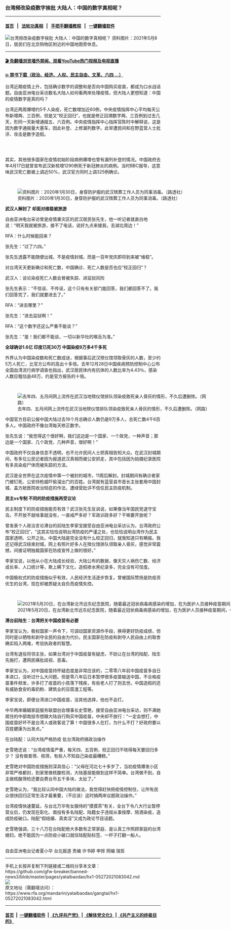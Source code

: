 ### 台湾频改染疫数字挨批   大陆人：中国的数字真相呢？
------------------------

#### [首页](https://github.com/gfw-breaker/banned-news3/blob/master/README.md) &nbsp;&nbsp;|&nbsp;&nbsp; [法轮功真相](https://github.com/begood0513/basic/blob/master/README.md)  &nbsp;&nbsp;|&nbsp;&nbsp; [手把手翻墙教程](https://github.com/gfw-breaker/guides/wiki)  &nbsp;&nbsp;|&nbsp;&nbsp; [一键翻墙软件](https://github.com/gfw-breaker/nogfw/blob/master/README.md)  



<div id="headerimg">
 <img alt="台湾频改染疫数字挨批   大陆人：中国的数字真相呢？" src="https://www.rfa.org/mandarin/yataibaodao/gangtai/hx1-05272021083042.html/@@images/ad51ccad-b74c-4ef3-a47b-9aed20d7ab4e.jpeg" title="台湾频改染疫数字挨批   大陆人：中国的数字真相呢？"/>
 <span class="lead_image_caption">
  资料图片：2021年5月8日，居民们在北京购物区附近的中国地图旁休息。
 </span>
 <!-- zoomattribute -->
</div>

<hr/>


#### [ 🎬  免翻墙浏览墙外禁闻、观看YouTube热门视频及电视直播](https://github.com/gfw-breaker/HelloWorld)

#### [ 💥  禁书下载（政治、经济、人权、民主自由、文革、六四 ...）](https://github.com/gfw-breaker/books/blob/master/README.md)

<div id="storytext">
 <p>
  台湾近期疫情上升，包括确诊数字的调整和是否向中国购买疫苗，都成为口水战话题。自由亚洲电台采访数名大陆人如何看两岸处理疫情，但大陆人更想知道：中国的疫情数字是真的吗？
 </p>
 <p>
  台湾近两周爆增约5千人染疫，死亡数增加近60例，中央疫情指挥中心平均每天公布新增两、三百例，但是又“校正回归”，也就是修正回溯数字两、三百例到过去几天，形同一天新增通报五、六百例。中央疫情指挥中心指挥官陈时中解释说，这是因为数字通报量大塞车，因此补登、上修漏列数字。此举遭民间和在野蓝营人士批评、攻击是数字造假。
 </p>
 <p>
  <br/>
 </p>
 <p>
  <br/>
  其实，其他很多国家在疫情初始阶段病例爆增也曾有漏列补登的情况。中国政府去年4月17日就曾宣布武汉新核增1290例死于新冠肺炎的病例。当时BBC报导，这意味武汉死亡数被上调近50%，武汉官方同时上调325例确诊。
  <br/>
  <strong>
  </strong>
 </p>
 <p>
  <br/>
 </p>
 <p>
  <figure class="image-richtext image-inline captioned" style="width:1500px;">
   <img alt="资料图片：2020年1月30日，身穿防护服的武汉殡葬工作人员为同事消毒。（路透社）" src="https://www.rfa.org/mandarin/yataibaodao/gangtai/hx1-05272021083042.html/9fe0-b89a-4838-a6d6-95d40765c670_.jpg/@@images/447f0310-39ee-44dd-bbea-78a538481c83.jpeg" title="9FE0-B89A-4838-A6D6-95D40765C670_.jpg"/>
   <figcaption class="image-caption">
    资料图片：2020年1月30日，身穿防护服的武汉殡葬工作人员为同事消毒。（路透社）
   </figcaption>
   <small>
   </small>
  </figure>
 </p>
 <p>
  <strong>
   武汉人解封了 却面对维稳被旅游
  </strong>
 </p>
 <p>
  自由亚洲电台采访曾是疫情重灾区的武汉居民张先生，他一听记者就直白地说：“明天我就被旅游，接不了电话，说好九点来接我，去湖北周边！”
 </p>
 <p>
  RFA：什么时候能回来？
 </p>
 <p>
  张先生：“过了六四。”
 </p>
 <p>
  张先生透露不能随便出城，不是疫情封城，而是一百年党庆即将到来被“维稳”。
 </p>
 <p>
  对台湾天天更新确诊和死亡数，中国确诊、死亡人数是否也应“校正回归”？
 </p>
 <p>
  武汉人：谈论染疫死亡人数会冒被失踪、进监狱风险
 </p>
 <p>
  张先生表示：“不信谣、不传谣，这个只有有关部门能回答，我们都回答不了。我们回答完了，我们就要进去了。”
 </p>
 <p>
  RFA：“进去哪里？”
 </p>
 <p>
  张先生：“进去监狱啊！”
 </p>
 <p>
  RFA：“这个数字还这么严重不能谈？”
 </p>
 <p>
  张先生：“是！我们都不能谈，一切以新华社的喉舌为准。”
 </p>
 <p>
  <strong>
   全球确诊1.6亿 印度已死30万 中国染疫9万多4千多死
  </strong>
 </p>
 <p>
  外界认为中国染疫数和死亡数成谜，根据事后武汉殡仪馆领取骨灰的人数，至少约5万人死亡，比官方公布的高出十多倍。去年12月28日中国疾病预防控制中心公布全国血清流行病学调查也指出，武汉居民体内有抗体的人数比率为4.43％，感染人数应粗估逾48万，约是官方报告的十倍。
 </p>
 <p>
  <br/>
 </p>
 <p>
  <figure class="image-richtext image-inline captioned" style="width:620px;">
   <img alt="去年四、五月间网上流传在武汉当地殡仪馆排队领染疫致死亲人骨灰的情形，不久后遭删除。（网路）" src="https://www.rfa.org/mandarin/yataibaodao/gangtai/hx1-05272021083042.html/1.png/@@images/3412c303-a86c-4bab-85cc-e77dd7d6d4de.jpeg" title=""/>
   <figcaption class="image-caption">
    去年四、五月间网上流传在武汉当地殡仪馆排队领染疫致死亲人骨灰的情形，不久后遭删除。（网路）
   </figcaption>
   <small>
   </small>
  </figure>
 </p>
 <p>
  中国官方目前公报中国大陆过去16个月总确诊人数仍是9万多人，总死亡数4千6百多人。中国政府不像台湾每天修正数字。
 </p>
 <p>
  张先生说：“我觉得这个很好啊，我们这边是一个国家、一个政党，一种声音；那边是一个国家、几个政党、几种声音，很好啊！”
 </p>
 <p>
  中国政府不仅自身信息不透明，也不允许民间人士把真相告知大众。在武汉封城期间，有多位公民记者因为报道武汉真相而被公安抓走，其中包括因为拍摄纪录医院有多具染疫尸体而被失踪的方滨。
 </p>
 <p>
  武汉是全世界在这次疫情中第一个被封的城市，11周后解封。封城期间有确诊者家门被钉死、公安持枪威吓偷溜出门的百姓。台湾就有蓝营县市首长主张套用中国封城、盖方舱医院收治轻症的作法，遭绿营批评不信任民主防疫机制。
 </p>
 <p>
  <strong>
   民主vs专制 不同的防疫措施再受议论
  </strong>
 </p>
 <p>
  民主制度下的防疫措施能否有效？武汉张先生反讽说，如果像当年国民党退守宝岛，不开放不就啥事就没有，一直戒严多好？军政训政多好？干嘛要开放呢？
 </p>
 <p>
  曾发表个人政治言论滞台的前陆生李家宝接受自由亚洲电台采访认为，台湾政府公布“校正回归”，“这其实恰恰说明台湾防疫的严谨之处，也恰恰说明台湾作为民主国家透明、公开之处。中国大陆是完全没有什么校正回归，就我知道只有瞒报。我还记得武汉结束封城，网上有照片好多人在殡仪馆排队领取亲人骨灰，感觉非常震撼，间接证明独裁国家在防疫宣传上做的很好。”
 </p>
 <p>
  李家宝说，以他从小在大陆成长经验，大陆公布的数据，像天灾人祸伤亡数、经济成长率、人口统计等，欺上瞒下文化，造假掺水黑纪录多，完全没有可信度。
 </p>
 <p>
  中国极权式的防疫措施似乎有效，人民经济生活逐步恢复。曾被国际赞扬是防疫资优生的台湾，现在却被质疑太自负而疫情失控。
 </p>
 <p>
  <br/>
 </p>
 <p>
  <figure class="image-richtext image-inline captioned" style="width:1500px;">
   <img alt="2021年5月20日，在台湾新北市远东纪念医院，随着最近冠状病毒病感染的增加，在为医护人员接种疫苗期间，一名护士站在注射区域的窗帘旁边。 （路透社）" src="https://www.rfa.org/mandarin/yataibaodao/gangtai/hx1-05272021083042.html/2021-05-20t031536z_1632738074_rc2cjn9r89dk_rtrmadp_3_health-coronavirus-taiwan.jpg/@@images/829f3b1c-36d8-48af-aac9-1a9418ba013b.jpeg" title="2021-05-20T031536Z_1632738074_RC2CJN9R89DK_RTRMADP_3_HEALTH-CORONAVIRUS-TAIWAN.jpg"/>
   <figcaption class="image-caption">
    2021年5月20日，在台湾新北市远东纪念医院，随着最近冠状病毒病感染的增加，在为医护人员接种疫苗期间，一名护士站在注射区域的窗帘旁边。 （路透社）
   </figcaption>
   <small>
   </small>
  </figure>
 </p>
 <p>
  <strong>
   滞台前陆生：台湾把关中国疫苗有必要
  </strong>
 </p>
 <p>
  李家宝认为，极权国家一声令下，可调动国家资源作手段，换得更好防疫成绩，但同时是以牺牲和剥夺全民的自由为代价。民主国家在防疫和剥夺人民自由上的取舍确实陷入两难，考验执政者的智慧。
 </p>
 <p>
  台湾有退役将领主张，如果台湾对于中国疫苗有疑虑，不妨让在台湾的陆配、陆生先施打，遭网民痛批歧视、恶毒。
 </p>
 <p>
  李家宝认为，对中国疫苗持怀疑态度是非常应该的，二零零八年前中国疫苗多自日本进口，没听过什么大问题。但是零八年后日本暂停很多疫苗输送中国，不合格疫苗事件频发，许多打了疫苗的小孩落下残疾，有些老人打了则去世。中国造假的还有威胁食安的毒奶粉、建筑业的豆腐渣工程等。
 </p>
 <p>
  李家宝说，即便台湾进口中国疫苗，没其他选择，他也不会打。
 </p>
 <p>
  中华两岸婚姻家庭服务联盟创会理事长史雪艳，接受自由亚洲电台采访，则不满她居住的中部南投市想跟大陆自行购买中国疫苗，中央却不放行：“一定会想打，中国疫苗好坏不是台湾人或政客说了算！中国很多人在打，为什么不打？好政府要以百姓健康为出发点。”
 </p>
 <p>
  在台陆配：认同大陆严格防疫 批台湾政府搞政治操作
 </p>
 <p>
  史雪艳还说：“台湾疫情蛮严重，每天四、五百例，校正回归不晓得每天要回归多少？ 没有做普筛、核筛，有些人不知自己染疫最糟糕。”
 </p>
 <p>
  史雪艳对中国防疫措施则深具信心：“父母在河北七十多岁了，当初疫情爆发小区非常严格都封，到家里做核酸检测，大陆基层能做到这样不简单。台湾做不到，自主做核酸筛检还要自费台币五千多块，太扯了。”
 </p>
 <p>
  史雪艳认为，“我比较认同中国大陆的做法，我觉得赶快把疫情控制住，让所有民众很快回归正常生活才最重要，（不应该）这时搞两岸议题政治操作。”
 </p>
 <p>
  台湾疫情快速蔓延，与台北万华有女服侍的“摸摸茶”有关，全台下令八大行业暂停营业后，仍发现在彰化、南投有多名陆配、陆籍女子违规从事按摩、陪酒染疫，造成防疫破口。陆配“假结婚、真卖淫”又成为政论节目话题。
 </p>
 <p>
  史雪艳强调，三十八万在台陆配绝大多数有正常家庭、是认真工作照顾家庭的台湾媳妇，绝不能因为一点防疫小破口就往陆配贴标签、一杆子打翻一船人。
 </p>
 <p>
  <br/>
  自由亚洲电台记者夏小华 台北报道 责编 许书婷 申铧 网编 瑞哲
 </p>
</div>

<hr/>
手机上长按并复制下列链接或二维码分享本文章：<br/>
https://github.com/gfw-breaker/banned-news3/blob/master/pages/yataibaodao/hx1-05272021083042.md <br/>
<a href='https://github.com/gfw-breaker/banned-news3/blob/master/pages/yataibaodao/hx1-05272021083042.md'><img src='https://github.com/gfw-breaker/banned-news3/blob/master/pages/yataibaodao/hx1-05272021083042.md.png'/></a> <br/>
原文地址（需翻墙访问）：https://www.rfa.org/mandarin/yataibaodao/gangtai/hx1-05272021083042.html


------------------------
#### [首页](https://github.com/gfw-breaker/banned-news3/blob/master/README.md) &nbsp;|&nbsp; [一键翻墙软件](https://github.com/gfw-breaker/nogfw/blob/master/README.md) &nbsp;| [《九评共产党》](https://github.com/gfw-breaker/9ping.md/blob/master/README.md#九评之一评共产党是什么) | [《解体党文化》](https://github.com/gfw-breaker/jtdwh.md/blob/master/README.md) | [《共产主义的终极目的》](https://github.com/gfw-breaker/gczydzjmd.md/blob/master/README.md)


<img src='http://gfw-breaker.win/banned-news3/pages/yataibaodao/hx1-05272021083042.md' width='0px' height='0px'/>
